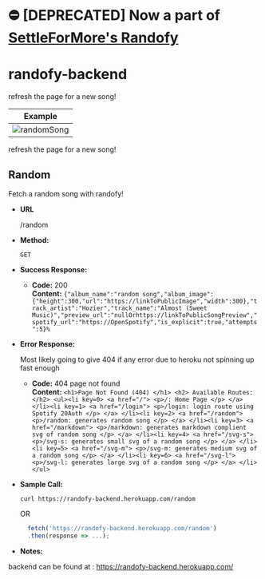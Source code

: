 # :no_entry: [DEPRECATED] Now a part of [SettleForMore's Randofy](https://github.com/settleformore/Randofy-Frontend)
# randofy-backend 

refresh the page for a new song! 

Example |
------- |
![randomSong](https://randofy-backend.herokuapp.com/svg-s) |
refresh the page for a new song!  

**Random**
----
   Fetch a random song with randofy! 

* **URL**

  /random

* **Method:**
  
  `GET`
  
* **Success Response:**
  
  * **Code:** 200 <br />
    **Content:** `{"album_name":"random song","album_image":{"height":300,"url":"https://linkToPublicImage","width":300},"track_artist":"Hozier","track_name":"Almost (Sweet Music)","preview_url":"nullOrhttps://linkToPublicSongPreview","spotify_url":"https://OpenSpotify","is_explicit":true,"attempts":5}%`
 
* **Error Response:**

  Most likely going to give 404 if any error due to heroku not spinning up fast enough

  * **Code:** 404 page not found <br />
    **Content:** `<h1>Page Not Found (404) </h1> <h2> Available Routes: </h2> <ul><li key=0> <a href="/"> <p>/: Home Page </p> </a> </li><li key=1> <a href="/login"> <p>/login: login route using Spotify 20Auth </p> </a> </li><li key=2> <a href="/random"> <p>/random: generates random song </p> </a> </li><li key=3> <a href="/markdown"> <p>/markdown: generates markdown complient svg of random song </p> </a> </li><li key=4> <a href="/svg-s"> <p>/svg-s: generates small svg of a random song </p> </a> </li><li key=5> <a href="/svg-m"> <p>/svg-m: generates medium svg of a random song </p> </a> </li><li key=6> <a href="/svg-l"> <p>/svg-l: generates large svg of a random song </p> </a> </li></ul>`

* **Sample Call:**

  `curl https://randofy-backend.herokuapp.com/random`

  OR

  ```javascript
    fetch('https://randofy-backend.herokuapp.com/random')
    .then(response => ...);
  ```

* **Notes:**

   
backend can be found at : https://randofy-backend.herokuapp.com/
